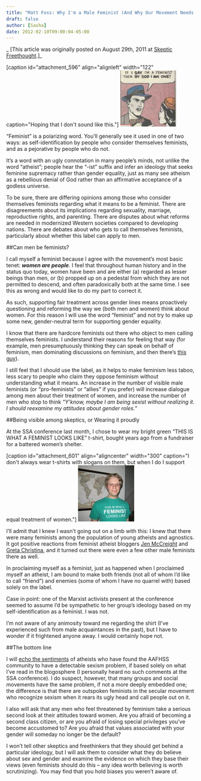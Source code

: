 ```yaml
---
title: "Matt Foss: Why I'm a Male Feminist (And Why Our Movement Needs More of Us)"
draft: false
author: [Sasha]
date: 2012-02-10T09:00:04-05:00
---
```


_ [This article was originally posted on August 29th, 2011 at [Skeptic Freethought](http://skepticfreethought.com/2011/08/why-i-m-a-male-feminist/).]_



[caption id="attachment_596" align="alignleft" width="122" caption="Hoping that I don't sound like this."] ![](/uploads/2012/02/if_i_say_i_m_a_feminist-203x300-150x150.jpg)

“Feminist” is a polarizing word.  You’ll generally see it used in one of two ways: as self-identification by people who consider themselves feminists, and as a pejorative by people who do not.

It’s a word with an ugly connotation in many people’s minds, not unlike the word “atheist”; people hear the “-ist” suffix and infer an ideology that seeks feminine supremacy rather than gender equality, just as many see atheism as a rebellious denial of God rather than an affirmative acceptance of a godless universe.

To be sure, there are differing opinions among those who consider themselves feminists regarding what it means to be a feminist. There are disagreements about its implications regarding sexuality, marriage, reproductive rights, and parenting. There are disputes about what reforms are needed in modernized Western societies compared to developing nations.  There are debates about who gets to call themselves feminists, particularly about whether this label can apply to men.

##Can men be feminists?

I call myself a feminist because I agree with the movement’s most basic tenet: ___women are people___. I feel that throughout human history and in the status quo today, women have been and are either (a) regarded as lesser beings than men, or (b) propped up on a pedestal from which they are not permitted to descend, and often paradoxically both at the same time. I see this as wrong and would like to do my part to correct it.

As such, supporting fair treatment across gender lines means proactively questioning and reforming the way we (both men and women) think about women. For this reason I will use the word “feminist” and not try to make up some new, gender-neutral term for supporting gender equality.

I know that there are hardcore feminists out there who object to men calling themselves feminists. I understand their reasons for feeling that way (for example, men presumptuously thinking they can speak on behalf of feminism, men dominating discussions on feminism, and then there’s [this guy](http://iowaindependent.com/4587/blogger-sentenced-to-six-months-in-county-jail)).

I still feel that I should use the label, as it helps to make feminism less taboo, less scary to people who claim they oppose feminism without understanding what it means. An increase in the number of visible male feminists (or “pro-feminists” or “allies” if you prefer) will increase dialogue among men about their treatment of women, and increase the number of men who stop to think _“Y’know, maybe I am being sexist without realizing it. I should reexamine my attitudes about gender roles.”_

##Being visible among skeptics, or Wearing it proudly

At the SSA conference last month, I chose to wear my bright green “THIS IS WHAT A FEMINIST LOOKS LIKE” t-shirt, bought years ago from a fundraiser for a battered women’s shelter.

[caption id="attachment_601" align="aligncenter" width="300" caption="I don't always wear t-shirts with slogans on them, but when I do I support equal treatment of women."] ![](/uploads/2012/02/IMG_1714-150x150.jpg)

I’ll admit that I knew I wasn’t going out on a limb with this: I knew that there were many feminists among the population of young atheists and agnostics. It got positive reactions from feminist atheist bloggers [Jen McCreight](http://www.blaghag.com/) and [Greta Christina](http://gretachristina.typepad.com/greta_christinas_weblog/), and it turned out there were even a few other male feminists there as well.

In proclaiming myself as a feminist, just as happened when I proclaimed myself an atheist, I am bound to make both friends (not all of whom I’d like to call “friend”) and enemies (some of whom I have no quarrel with) based solely on the label.

Case in point: one of the Marxist activists present at the conference seemed to assume I’d be sympathetic to her group’s ideology based on my self-identification as a feminist. I was not.

I’m not aware of any animosity toward me regarding the shirt (I’ve experienced such from male acquaintances in the past), but I have to wonder if it frightened anyone away. I would certainly hope not.

##The bottom line

I will [echo the sentiments](http://www.blaghag.com/2011/02/when-gender-goes-pear-shaped.html) of atheists who have found the AAFHSS community to have a detectable sexism problem, if based solely on what I’ve read in the blogosphere (I personally heard no such comments at the SSA conference).  I do suspect, however, that many groups and social movements have the same problem, if not a more deeply embedded one; the difference is that there are outspoken feminists in the secular movement who recognize sexism when it rears its ugly head and call people out on it.

I also will ask that any men who feel threatened by feminism take a serious second look at their attitudes toward women.  Are you afraid of becoming a second class citizen, or are you afraid of losing special privileges you’ve become accustomed to?  Are you afraid that values associated with your gender will someday no longer be the default?

I won’t tell other skeptics and freethinkers that they should get behind a particular ideology, but I will ask them to consider what they do believe about sex and gender and examine the evidence on which they base their views (even feminists should do this – any idea worth believing is worth scrutinizing).  You may find that you hold biases you weren’t aware of.